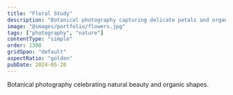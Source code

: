 ```yaml
---
title: "Floral Study"
description: "Botanical photography capturing delicate petals and organic forms in soft light."
image: "@images/portfolio/flowers.jpg"
tags: ["photography", "nature"]
contentType: "simple"
order: 1300
gridSpan: "default"
aspectRatio: "golden"
pubDate: 2024-05-20
---
```


Botanical photography celebrating natural beauty and organic shapes.
